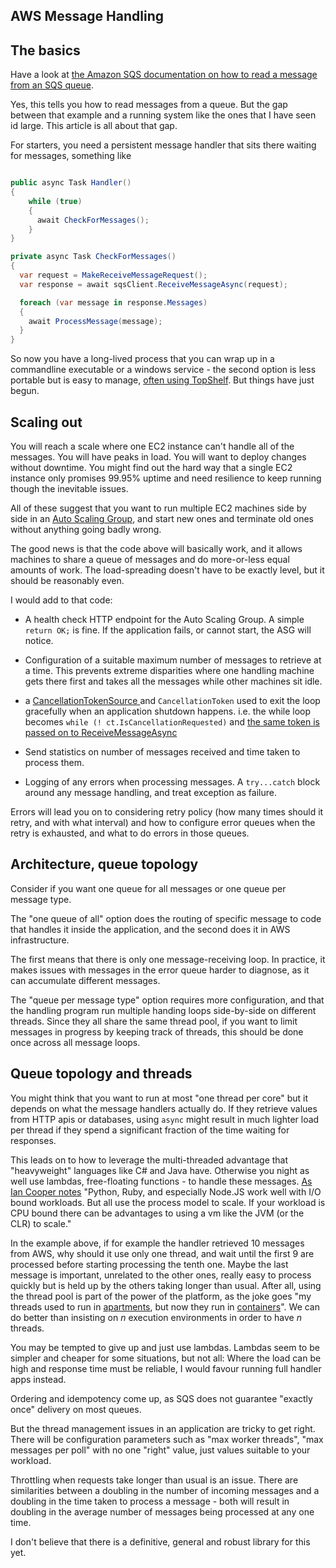## AWS Message Handling

## The basics


Have a look at [the Amazon SQS documentation on how to read a message from an SQS queue](http://docs.aws.amazon.com/sdk-for-net/v3/developer-guide/how-to/sqs/ReceiveMessage.html).

Yes, this tells you how to read messages from a queue. But the gap between that example and a running system like the ones that I have seen id large. This article is all about that gap. 

For starters, you need a persistent message handler that sits there waiting for messages, something like

```csharp

public async Task Handler()
{
	while (true)
	{
	  await CheckForMessages();
	}
}

private async Task CheckForMessages()
{
  var request = MakeReceiveMessageRequest();
  var response = await sqsClient.ReceiveMessageAsync(request);

  foreach (var message in response.Messages)
  {
    await ProcessMessage(message);
  }
}
```

So now you have a long-lived process that you can wrap up in a commandline executable or a windows service - the second option is less portable but is easy to manage, [often using TopShelf](http://topshelf-project.com/). But things have just begun.

## Scaling out

You will reach a scale where one EC2 instance can't handle all of the messages. You will have peaks in load. You will want to deploy changes without downtime.
You might find out the hard way that a single EC2 instance only promises 99.95% uptime and need resilience to keep running though the inevitable issues. 

All of these suggest that you want to run multiple EC2 machines side by side in an [Auto Scaling Group](http://docs.aws.amazon.com/autoscaling/latest/userguide/AutoScalingGroup.html), and start new ones and terminate old ones without anything going badly wrong. 

The good news is that the code above will basically work, and it allows machines to share a queue of messages and do more-or-less equal amounts of work. The load-spreading doesn't have to be exactly level, but it should be reasonably even.

I would add to that code: 
- A health check HTTP endpoint for the Auto Scaling Group. A simple `return OK;` is fine. If the application fails, or cannot start, the ASG will notice.
 
- Configuration of a suitable maximum number of messages to retrieve at a time. This prevents extreme disparities where one handling machine gets there first and takes all the messages while other machines sit idle.

- a [CancellationTokenSource ](https://msdn.microsoft.com/en-us/library/system.threading.cancellationtokensource) and `CancellationToken` used to exit the loop gracefully when an application shutdown happens. i.e. the while loop becomes `while (! ct.IsCancellationRequested)` and [the same token is passed on to ReceiveMessageAsync ](http://docs.aws.amazon.com/sdkfornet/v3/apidocs/items/SQS/MSQSSQSReceiveMessageAsyncReceiveMessageRequestCancellationToken.html)

- Send statistics on number of messages received and time taken to process them.

- Logging of any errors when processing messages. A `try...catch` block around any message handling, and treat exception as failure.

Errors will lead you on to considering retry policy (how many times should it retry, and with what interval) and how to configure error queues when the retry is exhausted, and what to do errors in those queues.

## Architecture, queue topology

Consider if you want one queue for all messages or one queue per message type. 

The "one queue of all" option does the routing of specific message to code that handles it inside the application, and the second does it in AWS infrastructure. 

The first means that there is only one message-receiving loop. In practice, it makes issues with messages in the error queue harder to diagnose, as it can accumulate different messages.

The "queue per message type" option requires more configuration, and that the handling program run multiple handing loops side-by-side on different threads.  Since they all share the same thread pool, if you want to limit messages in progress by keeping track of threads, this should be done once across all message loops.

## Queue topology and threads

You might think that you want to run at most "one thread per core" but it depends on what the message handlers actually do. If they retrieve values from HTTP apis or databases, using `async` might result in much lighter load per thread if they spend a significant fraction of the time waiting for responses.

This leads on to how to leverage the multi-threaded advantage that "heavyweight" languages like C# and Java have. Otherwise you night as well use lambdas, free-floating functions - to handle these messages. [As Ian Cooper notes](https://medium.com/altdotnet/on-the-need-for-a-c-renaissance-634078d4e865) "Python, Ruby, and especially Node.JS work well with I/O bound workloads. But all use the process model to scale. If your workload is CPU bound there can be advantages to using a vm like the JVM (or the CLR) to scale."

In the example above, if for example the handler retrieved 10 messages from AWS, why should it use only one thread, and wait until the first 9 are processed before starting processing the tenth one. Maybe the last message is important, unrelated to the other ones, really easy to process quickly but is held up by the others taking longer than usual. After all, using the thread pool is part of the power of the platform, as the joke goes "my threads used to run in [apartments](https://www.codeproject.com/Articles/9190/Understanding-The-COM-Single-Threaded-Apartment-Pa), but now they run in [containers](https://www.docker.com/what-docker)". We can do better than insisting on *n* execution environments in order to have *n* threads.

You may be tempted to give up and just use lambdas. Lambdas seem to be simpler and cheaper for some situations, but not all: Where the load can be high and response time must be reliable, I would favour running full handler apps instead.

Ordering and idempotency come up, as SQS does not guarantee "exactly once" delivery on most queues. 

But the thread management issues in an application are tricky to get right.  There will be configuration parameters such as "max worker threads", "max messages per poll" with no one "right" value, just values suitable to your workload.  

Throttling when requests take longer than usual is an issue. There are similarities between a doubling in the number of incoming messages and a doubling in the time taken to process a message - both will result in doubling in the average number of messages being processed at any one time. 

I don't believe that there is a definitive, general and robust library for this yet.
